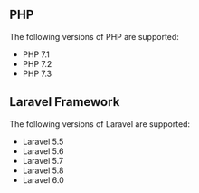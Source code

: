 ## PHP
The following versions of PHP are supported:

- PHP 7.1
- PHP 7.2
- PHP 7.3

## Laravel Framework
The following versions of Laravel are supported:

- Laravel 5.5
- Laravel 5.6
- Laravel 5.7
- Laravel 5.8
- Laravel 6.0
